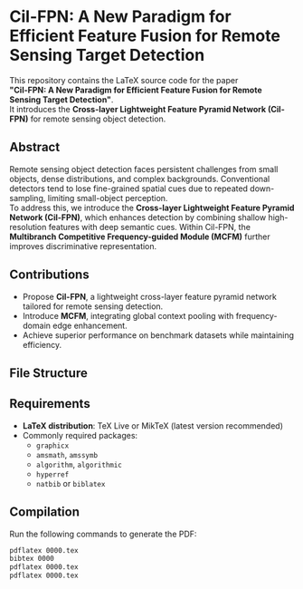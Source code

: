 # Cil-FPN: A New Paradigm for Efficient Feature Fusion for Remote Sensing Target Detection

This repository contains the LaTeX source code for the paper  
**"Cil-FPN: A New Paradigm for Efficient Feature Fusion for Remote Sensing Target Detection"**.  
It introduces the **Cross-layer Lightweight Feature Pyramid Network (Cil-FPN)** for remote sensing object detection.

## Abstract

Remote sensing object detection faces persistent challenges from small objects, dense distributions, and complex backgrounds. Conventional detectors tend to lose fine-grained spatial cues due to repeated down-sampling, limiting small-object perception.  
To address this, we introduce the **Cross-layer Lightweight Feature Pyramid Network (Cil-FPN)**, which enhances detection by combining shallow high-resolution features with deep semantic cues. Within Cil-FPN, the **Multibranch Competitive Frequency-guided Module (MCFM)** further improves discriminative representation.

## Contributions

- Propose **Cil-FPN**, a lightweight cross-layer feature pyramid network tailored for remote sensing detection.  
- Introduce **MCFM**, integrating global context pooling with frequency-domain edge enhancement.  
- Achieve superior performance on benchmark datasets while maintaining efficiency.  

## File Structure


## Requirements

- **LaTeX distribution**: TeX Live or MikTeX (latest version recommended)  
- Commonly required packages:
  - `graphicx`
  - `amsmath`, `amssymb`
  - `algorithm`, `algorithmic`
  - `hyperref`
  - `natbib` or `biblatex`

## Compilation

Run the following commands to generate the PDF:

```bash
pdflatex 0000.tex
bibtex 0000
pdflatex 0000.tex
pdflatex 0000.tex


